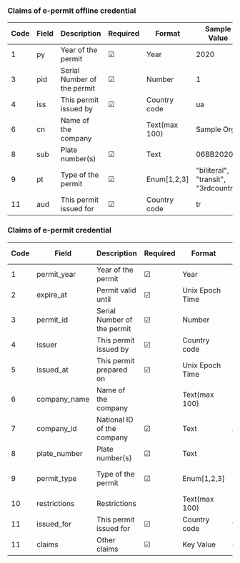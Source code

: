 ### Claims of e-permit offline credential


| Code | Field | Description | Required | Format | Sample Value | 
| ---- | ------| ----------- | -------- | ------ | ------------ | 
| 1 | py | Year of the permit | &#9745; | Year | 2020 |
| 3 | pid | Serial Number of the permit | &#9745; | Number | 1 |
| 4 | iss | This permit issued by |  &#9745; | Country code | ua |
| 6 | cn | Name of the company | | Text(max 100) | Sample Org. |
| 8 | sub | Plate number(s) | &#9745; | Text | 06BB2020 |
| 9 | pt | Type of the permit | &#9745; | Enum[1,2,3] | "biliteral", "transit", "3rdcountry" |
| 11 | aud | This permit issued for | &#9745; | Country code | tr |

### Claims of e-permit credential

| Code | Field | Description | Required | Format | Sample Value | 
| ---- | ------| ----------- | -------- | ------ | ------------ | 
| 1 | permit_year | Year of the permit | &#9745; | Year | 2020 |
| 2 | expire_at |  Permit valid until | &#9745; | Unix Epoch Time | 1311281970 |
| 3 | permit_id | Serial Number of the permit | &#9745; | Number | 1 |
| 4 | issuer | This permit issued by |  &#9745; | Country code | ua |
| 5 | issued_at | This permit prepared on | &#9745; | Unix Epoch Time | 1311281970 |
| 6 | company_name | Name of the company | | Text(max 100) | Sample Org. |
| 7 | company_id | National ID of the company | &#9745; | Text | A101.. | 
| 8 | plate_number | Plate number(s) | &#9745; | Text | 06BB2020 |
| 9 | permit_type | Type of the permit | &#9745; | Enum[1,2,3] | "biliteral", "transit", "3rdcountry" |
| 10 | restrictions | Restrictions | | Text(max 100) | Sample res. |
| 11 | issued_for | This permit issued for | &#9745; | Country code | tr |
| 11 | claims | Other claims | &#9745; | Key Value | {} |

